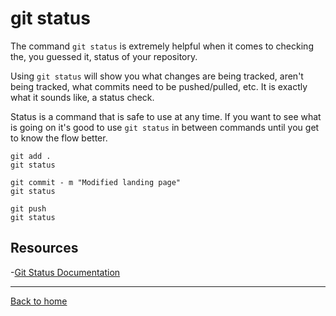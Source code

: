 # git status

The command `git status` is extremely helpful when it comes to checking the, you guessed it, status of your repository.

Using `git status` will show you what changes are being tracked, aren't being tracked, what commits need to be pushed/pulled, etc. 
It is exactly what it sounds like, a status check.

Status is a command that is safe to use at any time.
If you want to see what is going on it's good to use `git status` in between commands until you get to know the flow better.

```
git add .
git status

git commit - m "Modified landing page"
git status

git push
git status
```

## Resources

-[Git Status Documentation](https://git-scm.com/docs/git-status)

---

[Back to home](../README.md)